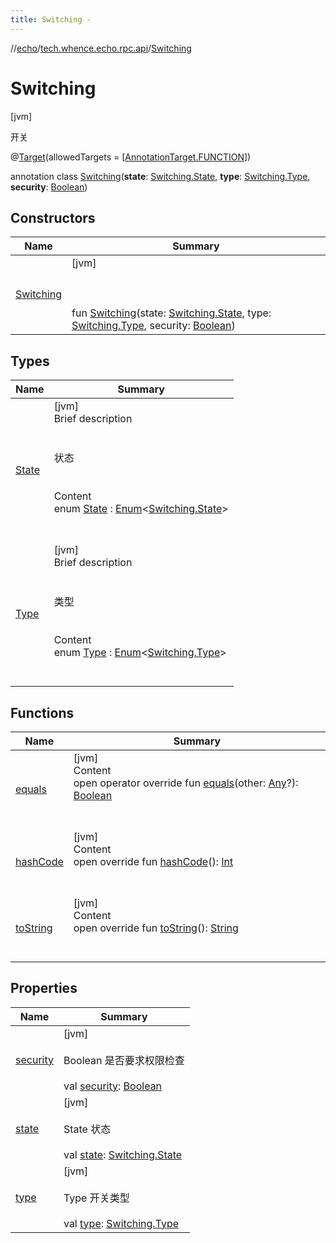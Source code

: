 ```yaml
---
title: Switching -
---
```

//[echo](../../index.md)/[tech.whence.echo.rpc.api](../index.md)/[Switching](index.md)



# Switching  
 [jvm] 

开关

@[Target](https://kotlinlang.org/api/latest/jvm/stdlib/kotlin.annotation/-target/index.html)(allowedTargets = [[AnnotationTarget.FUNCTION](https://kotlinlang.org/api/latest/jvm/stdlib/kotlin.annotation/-annotation-target/-f-u-n-c-t-i-o-n/index.html)])  
  
annotation class [Switching](index.md)(**state**: [Switching.State](-state/index.md), **type**: [Switching.Type](-type/index.md), **security**: [Boolean](https://kotlinlang.org/api/latest/jvm/stdlib/kotlin/-boolean/index.html))   


## Constructors  
  
|  Name|  Summary| 
|---|---|
| [Switching](-switching.md)|  [jvm] <br><br><br><br>fun [Switching](-switching.md)(state: [Switching.State](-state/index.md), type: [Switching.Type](-type/index.md), security: [Boolean](https://kotlinlang.org/api/latest/jvm/stdlib/kotlin/-boolean/index.html))   <br>


## Types  
  
|  Name|  Summary| 
|---|---|
| [State](-state/index.md)| [jvm]  <br>Brief description  <br><br><br>状态<br><br>  <br>Content  <br>enum [State](-state/index.md) : [Enum](https://kotlinlang.org/api/latest/jvm/stdlib/kotlin/-enum/index.html)<[Switching.State](-state/index.md)>   <br><br><br>
| [Type](-type/index.md)| [jvm]  <br>Brief description  <br><br><br>类型<br><br>  <br>Content  <br>enum [Type](-type/index.md) : [Enum](https://kotlinlang.org/api/latest/jvm/stdlib/kotlin/-enum/index.html)<[Switching.Type](-type/index.md)>   <br><br><br>


## Functions  
  
|  Name|  Summary| 
|---|---|
| [equals](../../tech.whence.echo.webclient.response.exception/-response-unrecognized-exception/index.md#kotlin/Any/equals/#kotlin.Any?/PointingToDeclaration/)| [jvm]  <br>Content  <br>open operator override fun [equals](../../tech.whence.echo.webclient.response.exception/-response-unrecognized-exception/index.md#kotlin/Any/equals/#kotlin.Any?/PointingToDeclaration/)(other: [Any](https://kotlinlang.org/api/latest/jvm/stdlib/kotlin/-any/index.html)?): [Boolean](https://kotlinlang.org/api/latest/jvm/stdlib/kotlin/-boolean/index.html)  <br><br><br>
| [hashCode](../../tech.whence.echo.webclient.response.exception/-response-unrecognized-exception/index.md#kotlin/Any/hashCode/#/PointingToDeclaration/)| [jvm]  <br>Content  <br>open override fun [hashCode](../../tech.whence.echo.webclient.response.exception/-response-unrecognized-exception/index.md#kotlin/Any/hashCode/#/PointingToDeclaration/)(): [Int](https://kotlinlang.org/api/latest/jvm/stdlib/kotlin/-int/index.html)  <br><br><br>
| [toString](../../tech.whence.echo.webclient.response.exception/-response-unrecognized-exception/index.md#kotlin/Any/toString/#/PointingToDeclaration/)| [jvm]  <br>Content  <br>open override fun [toString](../../tech.whence.echo.webclient.response.exception/-response-unrecognized-exception/index.md#kotlin/Any/toString/#/PointingToDeclaration/)(): [String](https://kotlinlang.org/api/latest/jvm/stdlib/kotlin/-string/index.html)  <br><br><br>


## Properties  
  
|  Name|  Summary| 
|---|---|
| [security](index.md#tech.whence.echo.rpc.api/Switching/security/#/PointingToDeclaration/)|  [jvm] <br><br>Boolean 是否要求权限检查<br><br>val [security](index.md#tech.whence.echo.rpc.api/Switching/security/#/PointingToDeclaration/): [Boolean](https://kotlinlang.org/api/latest/jvm/stdlib/kotlin/-boolean/index.html)   <br>
| [state](index.md#tech.whence.echo.rpc.api/Switching/state/#/PointingToDeclaration/)|  [jvm] <br><br>State 状态<br><br>val [state](index.md#tech.whence.echo.rpc.api/Switching/state/#/PointingToDeclaration/): [Switching.State](-state/index.md)   <br>
| [type](index.md#tech.whence.echo.rpc.api/Switching/type/#/PointingToDeclaration/)|  [jvm] <br><br>Type 开关类型<br><br>val [type](index.md#tech.whence.echo.rpc.api/Switching/type/#/PointingToDeclaration/): [Switching.Type](-type/index.md)   <br>

